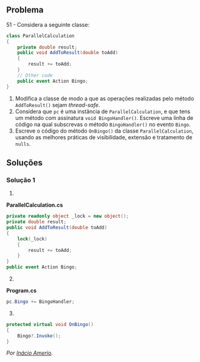 ## Problema

51 - Considera a seguinte classe:

```cs
class ParallelCalculation
{
    private double result;
    public void AddToResult(double toAdd)
    {
        result += toAdd;
    }
    // Other code
    public event Action Bingo;
}
```

1. Modifica a classe de modo a que as operações realizadas pelo método
   `AddToResult()` sejam _thread-safe_.
2. Considera que `pc` é uma instância de `ParallelCalculation`, e que tens um
   método com assinatura `void BingoHandler()`. Escreve uma linha de código na
   qual subscrevas o método `BingoHandler()` no evento `Bingo`.
3. Escreve o código do método `OnBingo()` da classe `ParallelCalculation`,
   usando as melhores práticas de visibilidade, extensão e tratamento de
   `nulls`.

## Soluções

### Solução 1

1.

**ParallelCalculation.cs**

```cs
private readonly object _lock = new object();
private double result;
public void AddToResult(double toAdd)
{
    lock(_lock)
    {
        result += toAdd;
    }
}
public event Action Bingo;
```

2.

**Program.cs**

```cs
pc.Bingo += BingoHandler;
```

3.

```cs
protected virtual void OnBingo()
{
    Bingo?.Invoke();
}
```

*Por [Inácio Amerio](https://github.com/FPTheFluffyPawed/).*
